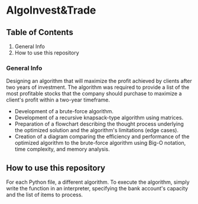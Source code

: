 # AlgoInvest&Trade

## Table of Contents

1. General Info
2. How to use this repository

### General Info

Designing an algorithm that will maximize the profit achieved by clients after two years of investment. The algorithm was required to provide a list of the most profitable stocks that the company should purchase to maximize a client's profit within a two-year timeframe.

-    Development of a brute-force algorithm.
-    Development of a recursive knapsack-type algorithm using matrices.
-    Preparation of a flowchart describing the thought process underlying the optimized solution and the algorithm's limitations (edge cases).
-    Creation of a diagram comparing the efficiency and performance of the optimized algorithm to the brute-force algorithm using Big-O notation, time complexity, and memory analysis.

## How to use this repository

For each Python file, a different algorithm. To execute the algorithm, simply write the function in an interpreter, specifying the bank account's capacity and the list of items to process.
